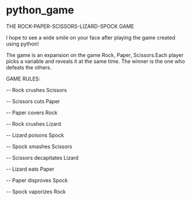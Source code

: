 # python_game
THE ROCK-PAPER-SCISSORS-LIZARD-SPOCK GAME


I hope to see a wide smile on your face after playing the game created using python!

The game is an expansion on the game Rock, Paper, Scissors.Each player picks a variable and reveals it at the same time. The winner is the one who defeats the others.

GAME RULES: 

  -- Rock crushes Scissors
  
  -- Scissors cuts Paper
  
  -- Paper covers Rock
  
  -- Rock crushes Lizard
  
  -- Lizard poisons Spock
  
  -- Spock smashes Scissors
  
  -- Scissors decapitates Lizard
  
  -- Lizard eats Paper
  
  -- Paper disproves Spock
  
  -- Spock vaporizes Rock
  

